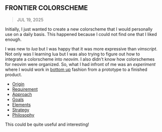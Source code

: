 ## FRONTIER COLORSCHEME
> JUL 19, 2025

Initially, I just wanted to create a new colorscheme that I would personally
use on a daily basis.  This happened because I could not find one that I liked
enough.

I was new to _lua_ but I was happy that it was more expressive than _vimscript_.
Not only was I learning lua but I was also trying to figure out how to integrate
a colorscheme into _neovim_.  I also didn't know how colorschemes for neovim were
organized.  So, what I had infront of me was an _experiment_ where I would work
in [bottom up](https://rubocode.github.io/blog/2018-08-17/top-down-and-bottom-up)
fashion from a prototype to a finished product.

* [Origin](origin.md)
* [Requirement](requirement.md)
* [Approach](approach.md)
* [Goals](goals.md)
* [Elements](elements.md)
* [Strategy](strategy.md)
* [Philosophy](philosophy.md)

This could be quite useful and interesting!
